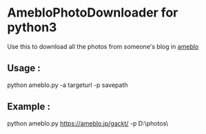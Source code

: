 # AmebloPhotoDownloader for python3

 Use this to download all the photos from someone's blog in [ameblo](https://ameblo.jp/)
## Usage :
  python ameblo.py -a targeturl -p savepath
## Example :
  python ameblo.py https://ameblo.jp/gackt/ -p D:\photos\
